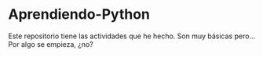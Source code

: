 # Aprendiendo-Python
Este repositorio tiene las actividades que he hecho. Son muy básicas pero... Por algo se empieza, ¿no?
